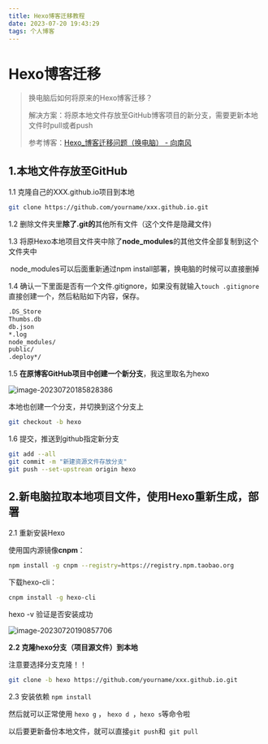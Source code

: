 ```yaml
---
title: Hexo博客迁移教程
date: 2023-07-20 19:43:29
tags: 个人博客
---
```


# Hexo博客迁移

> 换电脑后如何将原来的Hexo博客迁移？
>
> 解决方案：将原本地文件存放至GitHub博客项目的新分支，需要更新本地文件时pull或者push
>
> 参考博客：[Hexo_博客迁移问题（换电脑） - 向南风 ](https://www.cnblogs.com/itvdo/p/11323937.html)



## 1.本地文件存放至GitHub

1.1 克隆自己的XXX.github.io项目到本地

```bash
git clone https://github.com/yourname/xxx.github.io.git
```

1.2 删除文件夹里**除了.git的**其他所有文件（这个文件是隐藏文件)

1.3 将原Hexo本地项目文件夹中除了**node_modules**的其他文件全部复制到这个文件夹中

​		node_modules可以后面重新通过npm install部署，换电脑的时候可以直接删掉

1.4 确认一下里面是否有一个文件.gitignore，如果没有就输入`touch .gitignore` 直接创建一个，然后粘贴如下内容，保存。

```bash
.DS_Store
Thumbs.db
db.json
*.log
node_modules/
public/
.deploy*/
```



1.5 **在原博客GitHub项目中创建一个新分支**，我这里取名为hexo

![image-20230720185828386](E:\kennycaty.github.io\source\_posts\Hexo博客迁移教程\image-20230720185828386.png)

本地也创建一个分支，并切换到这个分支上

```bash
git checkout -b hexo
```



1.6 提交，推送到github指定新分支

```bash
git add --all
git commit -m "新建资源文件存放分支"
git push --set-upstream origin hexo
```





## 2.新电脑拉取本地项目文件，使用Hexo重新生成，部署

2.1 重新安装Hexo

使用国内源镜像**cnpm**：

```bash
npm install -g cnpm --registry=https://registry.npm.taobao.org
```

下载hexo-cli：

```bash
cnpm install -g hexo-cli
```

hexo -v 验证是否安装成功

![image-20230720190857706](E:\kennycaty.github.io\source\_posts\Hexo博客迁移教程\image-20230720190857706.png)

**2.2 克隆hexo分支（项目源文件）到本地**

注意要选择分支克隆！！

```bash
git clone -b hexo https://github.com/yourname/xxx.github.io.git
```



2.3 安装依赖 `npm install`



然后就可以正常使用 `hexo g` ， `hexo d `，`hexo s`等命令啦 

以后要更新备份本地文件，就可以直接`git push`和` git pull`

